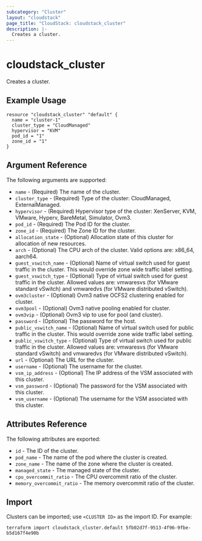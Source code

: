```yaml
---
subcategory: "Cluster"
layout: "cloudstack"
page_title: "CloudStack: cloudstack_cluster"
description: |-
  Creates a cluster.
---
```


# cloudstack_cluster

Creates a cluster.

## Example Usage

```hcl
resource "cloudstack_cluster" "default" {
  name = "cluster-1"
  cluster_type = "CloudManaged"
  hypervisor = "KVM"
  pod_id = "1"
  zone_id = "1"
}
```

## Argument Reference

The following arguments are supported:

* `name` - (Required) The name of the cluster.
* `cluster_type` - (Required) Type of the cluster: CloudManaged, ExternalManaged.
* `hypervisor` - (Required) Hypervisor type of the cluster: XenServer, KVM, VMware, Hyperv, BareMetal, Simulator, Ovm3.
* `pod_id` - (Required) The Pod ID for the cluster.
* `zone_id` - (Required) The Zone ID for the cluster.
* `allocation_state` - (Optional) Allocation state of this cluster for allocation of new resources.
* `arch` - (Optional) The CPU arch of the cluster. Valid options are: x86_64, aarch64.
* `guest_vswitch_name` - (Optional) Name of virtual switch used for guest traffic in the cluster. This would override zone wide traffic label setting.
* `guest_vswitch_type` - (Optional) Type of virtual switch used for guest traffic in the cluster. Allowed values are: vmwaresvs (for VMware standard vSwitch) and vmwaredvs (for VMware distributed vSwitch).
* `ovm3cluster` - (Optional) Ovm3 native OCFS2 clustering enabled for cluster.
* `ovm3pool` - (Optional) Ovm3 native pooling enabled for cluster.
* `ovm3vip` - (Optional) Ovm3 vip to use for pool (and cluster).
* `password` - (Optional) The password for the host.
* `public_vswitch_name` - (Optional) Name of virtual switch used for public traffic in the cluster. This would override zone wide traffic label setting.
* `public_vswitch_type` - (Optional) Type of virtual switch used for public traffic in the cluster. Allowed values are: vmwaresvs (for VMware standard vSwitch) and vmwaredvs (for VMware distributed vSwitch).
* `url` - (Optional) The URL for the cluster.
* `username` - (Optional) The username for the cluster.
* `vsm_ip_address` - (Optional) The IP address of the VSM associated with this cluster.
* `vsm_password` - (Optional) The password for the VSM associated with this cluster.
* `vsm_username` - (Optional) The username for the VSM associated with this cluster.

## Attributes Reference

The following attributes are exported:

* `id` - The ID of the cluster.
* `pod_name` - The name of the pod where the cluster is created.
* `zone_name` - The name of the zone where the cluster is created.
* `managed_state` - The managed state of the cluster.
* `cpu_overcommit_ratio` - The CPU overcommit ratio of the cluster.
* `memory_overcommit_ratio` - The memory overcommit ratio of the cluster.

## Import

Clusters can be imported; use `<CLUSTER ID>` as the import ID. For example:

```shell
terraform import cloudstack_cluster.default 5fb02d7f-9513-4f96-9fbe-b5d167f4e90b